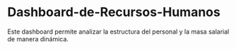 # Dashboard-de-Recursos-Humanos
Este dashboard permite analizar la estructura del personal y la masa salarial de manera dinámica.
